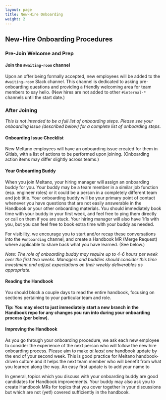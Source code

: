```yaml
---
layout: page
title: New-Hire Onboarding
weight: 2
---
```


## New-Hire Onboarding Procedures

### Pre-Join Welcome and Prep

#### Join the `#waiting-room` channel

Upon an offer being formally accepted, new employees will be added to the `#waiting-room` Slack channel. This channel is dedicated to asking pre-onboarding questions and providing a friendly welcoming area for team members to say hello. (New hires are not added to other `#internal-*` channels until the start date.)

### After Joining

_This is not intended to be a full list of onboarding steps. Please see your onboarding issue (described below) for a complete list of onboarding steps._

#### Onboarding Issue Checklist

New Meltano employees will have an onboarding issue created for them in Gitlab, with a list of actions to be performed upon joining. (Onboarding action items may differ slightly across teams.)

#### Your Onboarding Buddy

When you join Meltano, your hiring manager will assign an onboarding buddy for you. Your buddy may be a team member in a similar job function (esp. engineer roles) or it could be a person in a completely different team and job title. Your onboarding buddy will be your primary point of contact whenever you have questions that are not easily answerable in the Handbook or your other onboarding materials. You should immediately book time with your buddy in your first week, and feel free to ping them directly or call on them if you are stuck. Your hiring manager will also have 1:1s with you, but you can feel free to book extra time with your buddy as needed.

For visibility, we encourage you to start and/or recap these conversations into the `#onboarding` channel, and create a Handbook MR (Merge Request) where applicable to share back what you have learned. (See below.)

_Note: The role of onboarding buddy may require up to 4-6 hours per week over the first two weeks. Managers and buddies should consider this time investment and adjust expectations on their weekly deliverables as appropriate._

#### Reading the Handbook

You should block a couple days to read the entire handbook, focusing on sections pertaining to your particular team and role.

**Tip: You may elect to just immediately start a new branch in the Handbook repo for any changes you run into during your onboarding process (per below).**

#### Improving the Handbook

As you go through your onboarding procedure, we ask each new employee to consider the experience of the next person who will follow the new hire onboarding process. Please aim to make _at least one_ handbook update by the end of your second week. This is good practice for Meltano handbook-driven culture and it helps the next team member who will benefit from what you learned along the way. An easy first update is to add your name to

In general, topics which you discuss with your onboarding buddy are good candidates for Handbook improvements. Your buddy may also ask you to create Handbook MRs for topics that you cover together in your discussions but which are not (yet!) covered sufficiently in the handbook.
